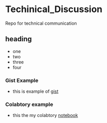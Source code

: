 # Techinical_Discussion
Repo for technical communication

## heading
* one 
* two
* three
* four 

### Gist Example 
* this is example of [gist](https://gist.github.com/Priyajeet007/e16ba1bd8039497f0bd49fcf9395453a)

### Colabtory example 
* this the my colabtory [notebook](https://colab.research.google.com/drive/12jugQh5OUQo0hYtUioi2rbn8yr5bcgn7?usp=sharing)
